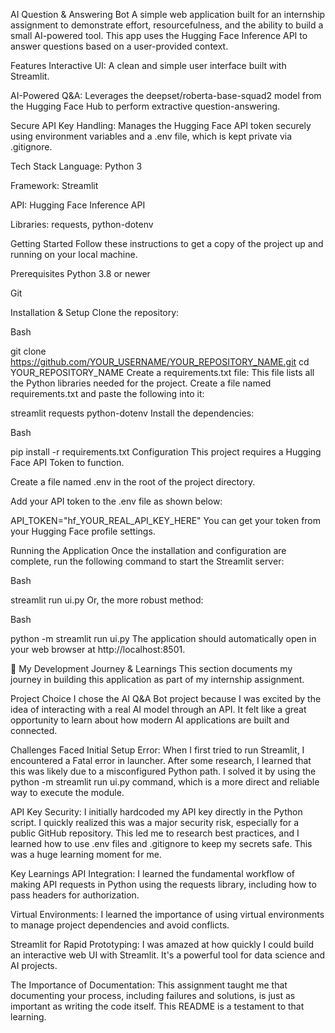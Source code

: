 AI Question & Answering Bot
A simple web application built for an internship assignment to demonstrate effort, resourcefulness, and the ability to build a small AI-powered tool. This app uses the Hugging Face Inference API to answer questions based on a user-provided context.

Features
Interactive UI: A clean and simple user interface built with Streamlit.

AI-Powered Q&A: Leverages the deepset/roberta-base-squad2 model from the Hugging Face Hub to perform extractive question-answering.

Secure API Key Handling: Manages the Hugging Face API token securely using environment variables and a .env file, which is kept private via .gitignore.

Tech Stack
Language: Python 3

Framework: Streamlit

API: Hugging Face Inference API

Libraries: requests, python-dotenv

Getting Started
Follow these instructions to get a copy of the project up and running on your local machine.

Prerequisites
Python 3.8 or newer

Git

Installation & Setup
Clone the repository:

Bash

git clone https://github.com/YOUR_USERNAME/YOUR_REPOSITORY_NAME.git
cd YOUR_REPOSITORY_NAME
Create a requirements.txt file:
This file lists all the Python libraries needed for the project. Create a file named requirements.txt and paste the following into it:

streamlit
requests
python-dotenv
Install the dependencies:

Bash

pip install -r requirements.txt
Configuration
This project requires a Hugging Face API Token to function.

Create a file named .env in the root of the project directory.

Add your API token to the .env file as shown below:

API_TOKEN="hf_YOUR_REAL_API_KEY_HERE"
You can get your token from your Hugging Face profile settings.

Running the Application
Once the installation and configuration are complete, run the following command to start the Streamlit server:

Bash

streamlit run ui.py
Or, the more robust method:

Bash

python -m streamlit run ui.py
The application should automatically open in your web browser at http://localhost:8501.

📝 My Development Journey & Learnings
This section documents my journey in building this application as part of my internship assignment.

Project Choice
I chose the AI Q&A Bot project because I was excited by the idea of interacting with a real AI model through an API. It felt like a great opportunity to learn about how modern AI applications are built and connected.

Challenges Faced
Initial Setup Error: When I first tried to run Streamlit, I encountered a Fatal error in launcher. After some research, I learned that this was likely due to a misconfigured Python path. I solved it by using the python -m streamlit run ui.py command, which is a more direct and reliable way to execute the module.

API Key Security: I initially hardcoded my API key directly in the Python script. I quickly realized this was a major security risk, especially for a public GitHub repository. This led me to research best practices, and I learned how to use .env files and .gitignore to keep my secrets safe. This was a huge learning moment for me.

Key Learnings
API Integration: I learned the fundamental workflow of making API requests in Python using the requests library, including how to pass headers for authorization.

Virtual Environments: I learned the importance of using virtual environments to manage project dependencies and avoid conflicts.

Streamlit for Rapid Prototyping: I was amazed at how quickly I could build an interactive web UI with Streamlit. It's a powerful tool for data science and AI projects.

The Importance of Documentation: This assignment taught me that documenting your process, including failures and solutions, is just as important as writing the code itself. This README is a testament to that learning.
